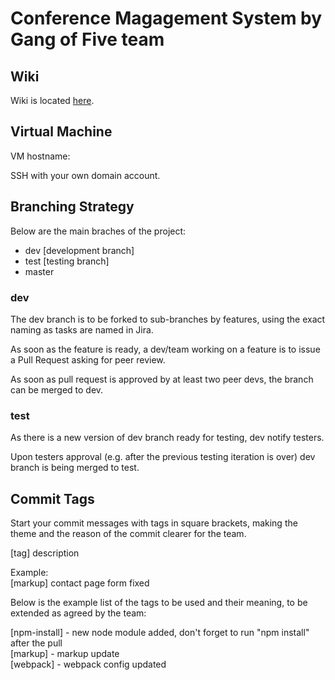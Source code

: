 <h1>Conference Magagement System by Gang of Five team</h1>

<h2>Wiki</h2>
<p>Wiki is located <a href="">here</a>.</p>

<h2>Virtual Machine</h2>
<p>VM hostname: </p>
<p>SSH with your own domain account.</p>

<h2>Branching Strategy</h2>
 
<p>Below are the main braches of the project: 
  <ul>
    <li>dev [development branch] </li>
    <li>test [testing branch] </li>
    <li>master </li>
  </ul>
 </p>
  
<h3>dev</h3>
<p>The dev branch is to be forked to sub-branches by features, using the exact naming as tasks are named in Jira.</p>
<p>As soon as the feature is ready, a dev/team working on a feature is to issue a Pull Request asking for peer review.</p>
<p>As soon as pull request is approved by at least two peer devs, the branch can be merged to dev.</p>
 
 
<h3>test</h3>
<p>As there is a new version of dev branch ready for testing, dev notify testers. </p>
<p>Upon testers approval (e.g. after the previous testing iteration is over) dev branch is being merged to test.</p>


<h2>Commit Tags</h2>
<p>Start your commit messages with tags in square brackets, making the theme and the reason of the commit clearer for the team.</p>

<p>[tag] description</p>

<p>Example:<br>
[markup] contact page form fixed</p>

<p>Below is the example list of the tags to be used and their meaning, to be extended as agreed by the team:<br>

[npm-install] - new node module added, don't forget to run "npm install" after the pull<br>
[markup] - markup update<br>
[webpack] - webpack config updated</p>
